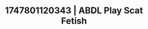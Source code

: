 ---
categories:
- Stepsister roleplay
- Erotic dance
- Lace and desire
- Soft domination
- Erotic slow burn
image: /assets/images/1747801120343.jpg
layout: post
seo:
  description: Featured content with artistic ABDL Play, Scat Fetish. HD images available.
  keywords: ABDL Play, Scat Fetish
  og_image: /assets/images/1747801120343.jpg
  schema_type: VisualArtwork
tags:
- '#1747801120343'
- Scat Fetish
- ABDL Play
title: 1747801120343 | ABDL Play Scat Fetish
---